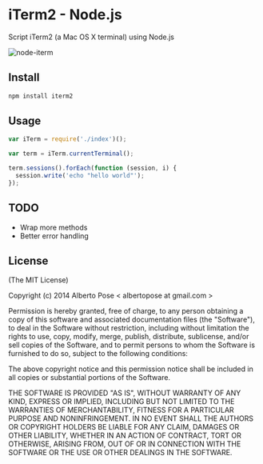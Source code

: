 # iTerm2 - Node.js

Script iTerm2 (a Mac OS X terminal) using Node.js

![node-iterm](https://cloud.githubusercontent.com/assets/419703/2680898/9516bb6a-c187-11e3-9500-95def112df29.gif)

## Install

```sh
npm install iterm2
```

## Usage

```js
var iTerm = require('./index')();

var term = iTerm.currentTerminal();

term.sessions().forEach(function (session, i) {
  session.write('echo "hello world"');
});
```

## TODO

  * Wrap more methods
  * Better error handling

## License
(The MIT License)

Copyright (c) 2014 Alberto Pose < albertopose at gmail.com >

Permission is hereby granted, free of charge, to any person obtaining a copy
of this software and associated documentation files (the "Software"), to deal
in the Software without restriction, including without limitation the rights
to use, copy, modify, merge, publish, distribute, sublicense, and/or sell
copies of the Software, and to permit persons to whom the Software is
furnished to do so, subject to the following conditions:

The above copyright notice and this permission notice shall be included in
all copies or substantial portions of the Software.

THE SOFTWARE IS PROVIDED "AS IS", WITHOUT WARRANTY OF ANY KIND, EXPRESS OR
IMPLIED, INCLUDING BUT NOT LIMITED TO THE WARRANTIES OF MERCHANTABILITY,
FITNESS FOR A PARTICULAR PURPOSE AND NONINFRINGEMENT. IN NO EVENT SHALL THE
AUTHORS OR COPYRIGHT HOLDERS BE LIABLE FOR ANY CLAIM, DAMAGES OR OTHER
LIABILITY, WHETHER IN AN ACTION OF CONTRACT, TORT OR OTHERWISE, ARISING FROM,
OUT OF OR IN CONNECTION WITH THE SOFTWARE OR THE USE OR OTHER DEALINGS IN
THE SOFTWARE.
